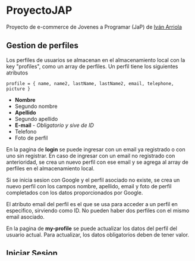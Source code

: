 # ProyectoJAP
Proyecto de e-commerce de Jovenes a Programar (JaP) de [Iván Arriola](https://github.com/ivan1arriola)

## Gestion de perfiles
Los perfiles de usuarios se almacenan en el almacenamiento local con la key "profiles", como un array de perfiles.
Un perfil tiene los siguientes atributos
~~~
profile = { name, name2, lastName, lastName2, email, telephone, picture }
~~~

- **Nombre**
- Segundo nombre 
- **Apellido**
- Segundo apellido
- **E-mail** - *Obligatorio y sive de ID*
- Telefono
- Foto de perfil

En la pagina de **login** se puede ingresar con un email ya registrado o con uno sin registrar.
En caso de ingresar con un email no registrado con anterioridad, se crea un nuevo perfil con ese email y se agrega al
array de perfiles en el almacenamiento local.

Si se inicia sesion con Google y el perfil asociado no existe, se crea un nuevo perfil con los campos nombre, apellido, email y foto de perfil completados con los datos proporcionados por Google.

El atributo email del perfil es el que se usa para acceder a un perfil en especifico, sirviendo como ID.
No pueden haber dos perfiles con el mismo email asociado.

En la pagina de **my-profile** se puede actualizar los datos del perfil del usuario actual. Para actualizar, los
datos obligatorios deben de tener valor.

## Iniciar Sesion

El estado de sesion iniciada se gestiona en el almacenamiento local, a traves de la key "user".
En esta key se almacena el email del usuario que este con la sesión activa.

En caso de no haber usuario con la sesion activa, se redirigira automaticamente a la pagina de login.

Tambien se puede loguear utilizando una cuenta de Google
